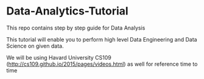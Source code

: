 # Data-Analytics-Tutorial
This repo contains step by step guide for Data Analysis

This tutorial will enable you to perform high level Data Engineering and Data Science on given data.

We will be using Havard University CS109 (http://cs109.github.io/2015/pages/videos.html) as well for reference time to time
